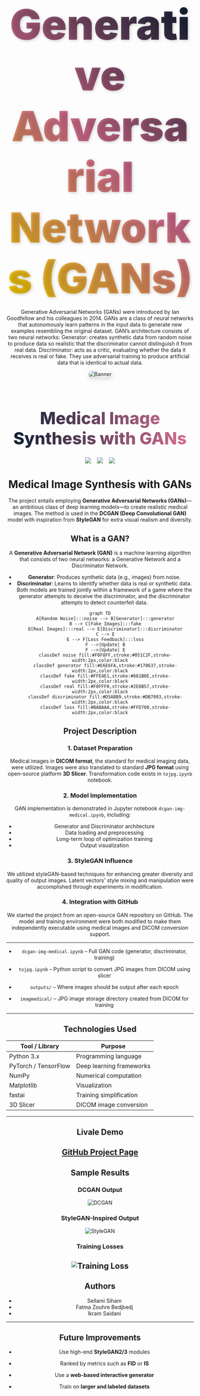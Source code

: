 <div align="center">
  <h1 style="font-size: 8em; font-weight: 900; background: linear-gradient(45deg, #FFD700, #DB7093, #051C2F); -webkit-background-clip: text; color: transparent; text-shadow: 2px 2px 8px rgba(0,0,0,0.2); margin-bottom: 0;">
   Generative Adversarial Networks (GANs) 
  </h1>
  <P>Generative Adversarial Networks (GANs) were introduced by Ian Goodfellow and his colleagues in 2014. GANs are a class of neural networks that autonomously learn patterns in the input data to generate new examples resembling the original dataset.
GAN’s architecture consists of two neural networks:
Generator: creates synthetic data from random noise to produce data so realistic that the discriminator cannot distinguish it from real data.
Discriminator: acts as a critic, evaluating whether the data it receives is real or fake.
They use adversarial training to produce artificial data that is identical to actual data.</P>
  <div align="center">
  <img src="https://od.lk/s/ODZfNjkzODQyNDhf/GAN-1.png" alt="Banner" style="border-radius: 15px; margin-bottom: 20px; box-shadow: 0 4px 12px rgba(0,0,0,0.15);">
  <h1 style="font-size: 2.8rem; font-weight: 800; background: linear-gradient(90deg, #051C2F, #DB7093); -webkit-background-clip: text; color: transparent; margin-bottom: 0.5rem;">
    Medical Image Synthesis with GANs
  </h1>
  
  <div style="display: flex; justify-content: center; gap: 1rem; margin: 1.5rem 0;">
    <img src="https://img.shields.io/badge/PyTorch-EE4C2C?style=for-the-badge&logo=pytorch&logoColor=white">
    <img src="https://img.shields.io/badge/Python-3776AB?style=for-the-badge&logo=python&logoColor=white">
    <img src="https://img.shields.io/badge/License-MIT-blue?style=for-the-badge">
  </div>
</div>

# Medical Image Synthesis with GANs
The project entails employing **Generative Adversarial Networks (GANs)**—an ambitious class of deep learning models—to create realistic medical images. The method is used in the **DCGAN (Deep Convolutional GAN)** model with inspiration from **StyleGAN** for extra visual realism and diversity.


## What is a GAN?

A **Generative Adversarial Network (GAN)** is a machine learning algorithm that consists of two neural networks: a Generative Network and a Discriminator Network.

- **Generator**: Produces synthetic data (e.g., images) from noise.
- **Discriminator**: Learns to identify whether data is real or synthetic data.
Both models are trained jointly within a framework of a game where the generator attempts to deceive the discriminator, and the discriminator attempts to detect counterfeit data.

```mermaid
graph TD
    A[Random Noise]:::noise --> B[Generator]:::generator
    B --> C[Fake Images]:::fake
    D[Real Images]:::real --> E[Discriminator]:::discriminator
    C --> E
    E --> F[Loss Feedback]:::loss
    F -->|Update| B
    F -->|Update| E
    classDef noise fill:#F0F8FF,stroke:#051C2F,stroke-width:2px,color:black
    classDef generator fill:#E6E6FA,stroke:#170637,stroke-width:2px,color:black
    classDef fake fill:#FFE4E1,stroke:#661B0E,stroke-width:2px,color:black
    classDef real fill:#F0FFF0,stroke:#2E8B57,stroke-width:2px,color:black
    classDef discriminator fill:#D5ABB9,stroke:#DB7093,stroke-width:2px,color:black
    classDef loss fill:#BABAAA,stroke:#FFD700,stroke-width:2px,color:black
```
## Project Description
### 1. Dataset Preparation

Medical images in **DICOM format**, the standard for medical imaging data, were utilized. Images were also translated to standard **JPG format** using open-source platform **3D Slicer**. Transformation code exists in `tojpg.ipynb` notebook.
### 2. Model Implementation

GAN implementation is demonstrated in Jupyter notebook `dcgan-img-medical.ipynb`, including:
- Generator and Discriminator architecture
- Data loading and preprocessing
- Long-term loop of optimization training
- Output visualization
### 3. StyleGAN Influence

We utilized styleGAN-based techniques for enhancing greater diversity and quality of output images. Latent vectors' style mixing and manipulation were accomplished through experiments in modification.
### 4. Integration with GitHub

We started the project from an open-source GAN repository on GitHub. The model and training environment were both modified to make them independently executable using medical images and DICOM conversion support.

---

- `dcgan-img-medical.ipynb` – Full GAN code (generator, discriminator, training)

- `tojpg.ipynb` – Python script to convert JPG images from DICOM using slicer
- `outputs/` – Where images should be output after each epoch
- `imagmedical/` – JPG image storage directory created from DICOM for training
---
## Technologies Used

| Tool / Library    | Purpose                             |
|-------------------|-------------------------------------|
| Python 3.x        | Programming language                |
| PyTorch / TensorFlow | Deep learning frameworks           |
| NumPy             | Numerical computation               |
| Matplotlib        | Visualization                       |
| fastai            | Training simplification             |
| 3D Slicer         | DICOM image conversion              |
---
##  Livale Demo

 **[GitHub Project Page](https://github.com/Siamsell/medical-image-gan)**
---
## Sample Results

### DCGAN Output

![DCGAN](https://od.lk/s/ODZfNjkzODM2OTRf/dcgansimple.jpg)
### StyleGAN-Inspired Output

![StyleGAN](https://od.lk/s/ODZfNjkzODM2OTZf/stylegan.jpg)
### Training Losses

![Training Loss](https://od.lk/s/ODZfNjkzODM3NjFf/loss.jpg)
---
## Authors

- Sellami Siham
- Fatma Zouhre Bedjbedj
- Ikram Saidani
---
## Future Improvements

- Use high-end **StyleGAN2/3** modules

- Ranked by metrics such as **FID** or **IS**
- Use a **web-based interactive generator**
- Train on **larger and labeled datasets**
